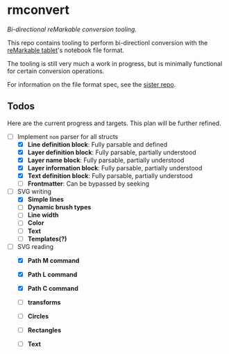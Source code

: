 # rmconvert

*Bi-directional reMarkable conversion tooling.*

This repo contains tooling to perform bi-directionl conversion with the [reMarkable tablet](https://remarkable.com)'s notebook file format. 

The tooling is still very much a work in progress, but is minimally functional for certain conversion operations.

For information on the file format spec, see the [sister repo](https://github.com/YakBarber/remarkable_file_format).

## Todos

Here are the current progress and targets. This plan will be further refined.

- [ ] Implement `nom` parser for all structs
    - [x] **Line definition block**: Fully parsable and defined
    - [x] **Layer definition block**: Fully parsable, partially understood
    - [x] **Layer name block**: Fully parsable, partially understood
    - [x] **Layer information block**: Fully parsable, partially understood
    - [x] **Text definition block**: Fully parsable, partially understood
    - [ ] **Frontmatter**: Can be bypassed by seeking
- [ ] SVG writing
    - [x] **Simple lines**
    - [ ] **Dynamic brush types**
    - [ ] **Line width**
    - [ ] **Color**
    - [ ] **Text**
    - [ ] **Templates(?)**
- [ ] SVG reading
    - [x] **Path M command**
    - [x] **Path L command**
    - [x] **Path C command**
    - [ ] **transforms**
    - [ ] **Circles**
    - [ ] **Rectangles**
    - [ ] **Text**

